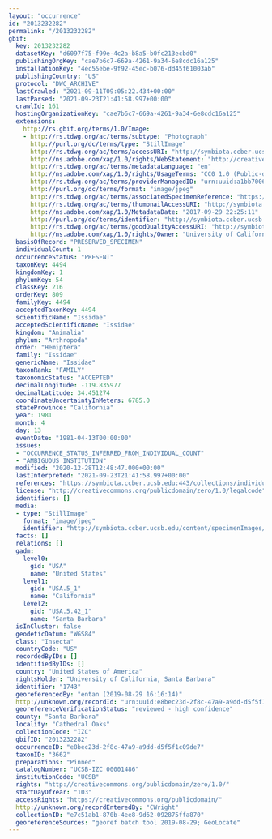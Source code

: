 ```yaml
---
layout: "occurrence"
id: "2013232282"
permalink: "/2013232282"
gbif:
  key: 2013232282
  datasetKey: "d6097f75-f99e-4c2a-b8a5-b0fc213ecbd0"
  publishingOrgKey: "cae7b6c7-669a-4261-9a34-6e8cdc16a125"
  installationKey: "4ec55ebe-9f92-45ec-b076-dd45f61003ab"
  publishingCountry: "US"
  protocol: "DWC_ARCHIVE"
  lastCrawled: "2021-09-11T09:05:22.434+00:00"
  lastParsed: "2021-09-23T21:41:58.997+00:00"
  crawlId: 161
  hostingOrganizationKey: "cae7b6c7-669a-4261-9a34-6e8cdc16a125"
  extensions:
    http://rs.gbif.org/terms/1.0/Image:
    - http://rs.tdwg.org/ac/terms/subtype: "Photograph"
      http://purl.org/dc/terms/type: "StillImage"
      http://rs.tdwg.org/ac/terms/accessURI: "http://symbiota.ccber.ucsb.edu/content/specimenImages/UCSB_IZC/UCSB-IZC00001/UCSB-IZC_00001486_lg.jpg"
      http://ns.adobe.com/xap/1.0/rights/WebStatement: "http://creativecommons.org/publicdomain/zero/1.0/"
      http://rs.tdwg.org/ac/terms/metadataLanguage: "en"
      http://ns.adobe.com/xap/1.0/rights/UsageTerms: "CC0 1.0 (Public-domain)"
      http://rs.tdwg.org/ac/terms/providerManagedID: "urn:uuid:a1bb7006-0f8d-4398-b8b1-10a2d4bebc4a"
      http://purl.org/dc/terms/format: "image/jpeg"
      http://rs.tdwg.org/ac/terms/associatedSpecimenReference: "https://symbiota.ccber.ucsb.edu:443/collections/individual/index.php?occid=1743"
      http://rs.tdwg.org/ac/terms/thumbnailAccessURI: "http://symbiota.ccber.ucsb.edu/content/specimenImages/UCSB_IZC/UCSB-IZC00001/UCSB-IZC_00001486_tn.jpg"
      http://ns.adobe.com/xap/1.0/MetadataDate: "2017-09-29 22:25:11"
      http://purl.org/dc/terms/identifier: "http://symbiota.ccber.ucsb.edu/content/specimenImages/UCSB_IZC/UCSB-IZC00001/UCSB-IZC_00001486_lg.jpg"
      http://rs.tdwg.org/ac/terms/goodQualityAccessURI: "http://symbiota.ccber.ucsb.edu/content/specimenImages/UCSB_IZC/UCSB-IZC00001/UCSB-IZC_00001486.JPG"
      http://ns.adobe.com/xap/1.0/rights/Owner: "University of California, Santa Barbara"
  basisOfRecord: "PRESERVED_SPECIMEN"
  individualCount: 1
  occurrenceStatus: "PRESENT"
  taxonKey: 4494
  kingdomKey: 1
  phylumKey: 54
  classKey: 216
  orderKey: 809
  familyKey: 4494
  acceptedTaxonKey: 4494
  scientificName: "Issidae"
  acceptedScientificName: "Issidae"
  kingdom: "Animalia"
  phylum: "Arthropoda"
  order: "Hemiptera"
  family: "Issidae"
  genericName: "Issidae"
  taxonRank: "FAMILY"
  taxonomicStatus: "ACCEPTED"
  decimalLongitude: -119.835977
  decimalLatitude: 34.451274
  coordinateUncertaintyInMeters: 6785.0
  stateProvince: "California"
  year: 1981
  month: 4
  day: 13
  eventDate: "1981-04-13T00:00:00"
  issues:
  - "OCCURRENCE_STATUS_INFERRED_FROM_INDIVIDUAL_COUNT"
  - "AMBIGUOUS_INSTITUTION"
  modified: "2020-12-28T12:48:47.000+00:00"
  lastInterpreted: "2021-09-23T21:41:58.997+00:00"
  references: "https://symbiota.ccber.ucsb.edu:443/collections/individual/index.php?occid=1743"
  license: "http://creativecommons.org/publicdomain/zero/1.0/legalcode"
  identifiers: []
  media:
  - type: "StillImage"
    format: "image/jpeg"
    identifier: "http://symbiota.ccber.ucsb.edu/content/specimenImages/UCSB_IZC/UCSB-IZC00001/UCSB-IZC_00001486_lg.jpg"
  facts: []
  relations: []
  gadm:
    level0:
      gid: "USA"
      name: "United States"
    level1:
      gid: "USA.5_1"
      name: "California"
    level2:
      gid: "USA.5.42_1"
      name: "Santa Barbara"
  isInCluster: false
  geodeticDatum: "WGS84"
  class: "Insecta"
  countryCode: "US"
  recordedByIDs: []
  identifiedByIDs: []
  country: "United States of America"
  rightsHolder: "University of California, Santa Barbara"
  identifier: "1743"
  georeferencedBy: "entan (2019-08-29 16:16:14)"
  http://unknown.org/recordId: "urn:uuid:e8bec23d-2f8c-47a9-a9dd-d5f5f1c09de7"
  georeferenceVerificationStatus: "reviewed - high confidence"
  county: "Santa Barbara"
  locality: "Cathedral Oaks"
  collectionCode: "IZC"
  gbifID: "2013232282"
  occurrenceID: "e8bec23d-2f8c-47a9-a9dd-d5f5f1c09de7"
  taxonID: "3662"
  preparations: "Pinned"
  catalogNumber: "UCSB-IZC 00001486"
  institutionCode: "UCSB"
  rights: "http://creativecommons.org/publicdomain/zero/1.0/"
  startDayOfYear: "103"
  accessRights: "https://creativecommons.org/publicdomain/"
  http://unknown.org/recordEnteredBy: "CWright"
  collectionID: "e7c51ab1-870b-4ee8-9d62-092875ffa870"
  georeferenceSources: "georef batch tool 2019-08-29; GeoLocate"
---
```

